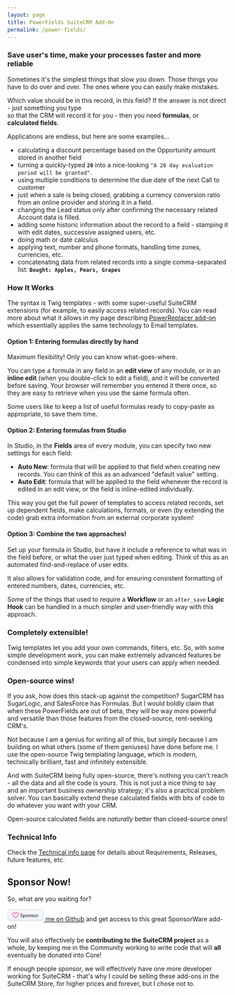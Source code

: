 ```yaml
---
layout: page
title: PowerFields SuiteCRM Add-On
permalink: /power-fields/
---
```


### Save user's time, make your processes faster and more reliable

Sometimes it's the simplest things that slow you down. Those things you have to do over and over. The ones
where you can easily make mistakes.

Which value should be in this record, in this field? If the answer is not direct - just something you type  
so that the CRM will record it for you - then you need **formulas**, or **calculated fields**.

Applications are endless, but here are some examples...
- calculating a discount percentage based on the Opportunity amount stored in another field
- turning a quickly-typed **`20`** into a nice-looking `"A 20 day evaluation period will be granted"`.
- using multiple conditions to determine the due date of the next Call to customer
- just when a sale is being closed, grabbing a currency conversion ratio from an online provider and storing it in a field.
- changing the Lead status only after confirming the necessary related Account data is filled.
- adding some historic information about the record to a field - stamping it with edit dates, successive assigned users, etc.
- doing math or date calculus
- applying text, number and phone formats, handling time zones, currencies, etc.
- concatenating data from related records into a single comma-separated list: **`Bought: Apples, Pears, Grapes`**

### How It Works

The syntax is Twig templates - with some super-useful SuiteCRM extensions (for example, to easily access
related records). You can read more about what it allows in my page describing [PowerReplacer add-on](/power-replacer) 
which essentially applies the same technology to Email templates.

#### Option 1: Entering formulas directly by hand

Maximum flexibility! Only you can know what-goes-where.

You can type a formula in any field in an **edit view** of any module, or in an **inline edit** (when you 
double-click to edit a field), and it will be converted before saving. Your browser will remember you 
entered it there once, so they are easy to retrieve when you use the same formula often.

Some users like to keep a list of useful formulas ready to copy-paste as appropriate, to save them time.

#### Option 2: Entering formulas from Studio

In Studio, in the **Fields** area of every module, you can specify two new settings for each field: 
- **Auto New**: formula that will be applied to that field when creating new records. You can think of this 
as an advanced "default value" setting. 
- **Auto Edit**: formula that will be applied to the field whenever the record is edited in an edit view, or 
the field is inline-edited individually.

This way you get the full power of templates to access related records, set up dependent fields, make 
calculations, formats, or even (by extending the code) grab extra information from an external corporate system!

#### Option 3: Combine the two approaches!

Set up your formula in Studio, but have it include a reference to what was in the field before, or 
what the user just typed when editing. Think of this as an automated find-and-replace of user edits.

It also allows for validation code, and for ensuring consistent formatting of entered numbers, 
dates, currencies, etc.

Some of the things that used to require a **Workflow** or an `after_save` **Logic Hook** can be handled 
in a much simpler and user-friendly way with this approach.

### Completely extensible!

Twig templates let you add your own commands, filters, etc. So, with some simple development work,
you can make extremely advanced features be condensed into simple keywords that your users can 
apply when needed.

### Open-source wins!

If you ask, how does this stack-up against the competition? SugarCRM has SugarLogic, and SalesForce has Formulas.
But I would boldly claim that when these PowerFields are out of beta, they will be way more powerful and versatile 
than those features from the closed-source, rent-seeking CRM's.

Not because I am a genius for writing all of this, but simply because I am building on what others (some of them geniuses) 
have done before me. I use the open-source Twig templating language, which is modern, technically brilliant, fast and
infinitely extensible. 

And with SuiteCRM being fully open-source, there's nothing you can't reach - all the data and all the code is yours. This 
is not just a nice thing to say and an important business ownership strategy; it's also a practical problem solver. 
You can basically extend these calculated fields with bits of code to do whatever you want with your CRM.

Open-source calculated fields are _naturally_ better than closed-source ones!

### Technical Info

Check the [Technical info page](/power-fields-technical) for details about Requirements, Releases, future features, etc.

## Sponsor Now!

So, what are you waiting for?

[![Sponsor button](../images/sponsor_btn.png) me on Github](https://github.com/sponsors/pgorod) and get 
access to this great SponsorWare add-on!

You will also effectively be **contributing to the SuiteCRM project** as a whole, by keeping
me in the Community working to write code that will **all** eventually be donated into Core!

If enough people sponsor, we will effectively have one more developer working for SuiteCRM - that's
why I could be selling these add-ons in the SuiteCRM Store, for higher prices and forever, but I 
chose not to.

